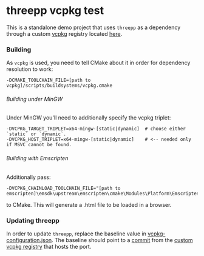 # threepp vcpkg test

This is a standalone demo project that uses `threepp` as a dependency 
through a custom [vcpkg](https://vcpkg.io/en/index.html) registry located [here](https://github.com/Ecos-platform/vcpkg-registry).

### Building
As `vcpkg` is used, you need to tell CMake about it in order for dependency resolution to work: 

`-DCMAKE_TOOLCHAIN_FILE=[path to vcpkg]/scripts/buildsystems/vcpkg.cmake`

###### Building under MinGW

Under MinGW you'll need to additionally specify the vcpkg triplet:
```shell
-DVCPKG_TARGET_TRIPLET=x64-mingw-[static|dynamic]  # choose either `static` or `dynamic`.
-DVCPKG_HOST_TRIPLET=x64-mingw-[static|dynamic]    # <-- needed only if MSVC cannot be found. 
```

###### Building with Emscripten

Additionally pass:
```shell
-DVCPKG_CHAINLOAD_TOOLCHAIN_FILE="[path to emscripten]\emsdk\upstream\emscripten\cmake\Modules\Platform\Emscripten.cmake"
```
to CMake. This will generate a .html file to be loaded in a browser.


### Updating threepp

In order to update `threepp`, replace the baseline value in [vcpkg-configuration.json](vcpkg-configuration.json).
The baseline should point to a [commit](https://github.com/Ecos-platform/vcpkg-registry/commits/main)
from the [custom vcpkg registry](https://github.com/Ecos-platform/vcpkg-registry) that hosts the port.
